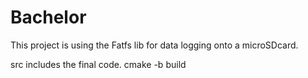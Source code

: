 # Bachelor

This project is using the Fatfs lib for data logging onto a microSDcard.

src includes the final code.
cmake -b build
